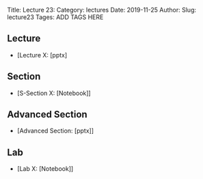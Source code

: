 Title: Lecture 23:
Category: lectures
Date: 2019-11-25
Author: 
Slug: lecture23
Tages: ADD TAGS HERE


## Lecture

- [Lecture X: [pptx]


## Section

- [S-Section X: [Notebook]]


## Advanced Section

- [Advanced Section: [pptx]]


## Lab

- [Lab X: [Notebook]]